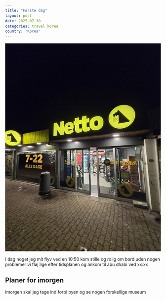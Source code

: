 ```yaml
---
title: "Første dag"
layout: post
date: 2025-07-30
categories: travel korea
country: "Korea"
---
```


![First day photo](../assets/images/mobile/20241129_214639.jpg)

I dag noget jeg mit flyv ved en 10:50 kom stille og rolig om bord uden nogen problemer vi fløj lige efter tidsplanen og ankom til abu dhabi ved xx:xx 

## Planer for imorgen 
Imorgen skal jeg tage ind forbi byen og se nogen forskellige museum
